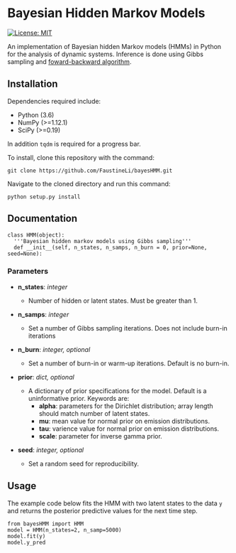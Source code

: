 # Bayesian Hidden Markov Models

[![License: MIT](https://img.shields.io/badge/License-MIT-yellow.svg)](https://opensource.org/licenses/MIT)

An implementation of Bayesian hidden Markov models (HMMs) in Python for the analysis of dynamic systems. Inference is done using Gibbs sampling and [foward-backward algorithm](https://en.wikipedia.org/wiki/Forward%E2%80%93backward_algorithm).  

## Installation

Dependencies required include:

* Python (3.6) 
* NumPy (>=1.12.1)
* SciPy (>=0.19)

In addition `tqdm` is required for a progress bar.

To install, clone this repository with the command:

    git clone https://github.com/FaustineLi/bayesHMM.git

Navigate to the cloned directory and run this command:
  
    python setup.py install

## Documentation 

    class HMM(object):
      '''Bayesian hidden markov models using Gibbs sampling'''
      def __init__(self, n_states, n_samps, n_burn = 0, prior=None, seed=None):


### Parameters

* **n_states**: *integer*
    - Number of hidden or latent states. Must be greater than 1. 
     
* **n_samps**: *integer*
    - Set a number of Gibbs sampling iterations. Does not include burn-in iterations
    
* **n_burn**: *integer, optional* 
    - Set a number of burn-in or warm-up iterations. Default is no burn-in. 

* **prior**: *dict, optional*
     - A dictionary of prior specifications for the model. Default is a uninformative prior. Keywords are:
        - **alpha**: parameters for the Dirichlet distribution; array length should match number of latent states. 
        - **mu**: mean value for normal prior on emission distributions.
        - **tau**: varience value for normal prior on emission distributions. 
        - **scale**: parameter for inverse gamma prior. 
 
 * **seed**: *integer, optional*
    - Set a random seed for reproducibility.
    
    
## Usage

The example code below fits the HMM with two latent states to the data `y` and returns the posterior predictive values for the next time step. 

    from bayesHMM import HMM
    model = HMM(n_states=2, n_samp=5000)
    model.fit(y)
    model.y_pred
